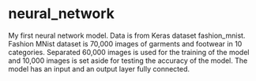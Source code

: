 # neural_network
My first neural network model. Data is from Keras dataset fashion_mnist. Fashion MNist dataset is 70,000 images of  garments and footwear in 10 categories. Separated 60,000 images is used for the training of the model and 10,000 images is set aside for testing the accuracy of the model. The model has an input and an output layer fully connected.
